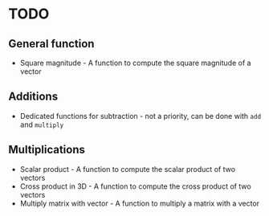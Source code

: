 # TODO

## General function

- Square magnitude - A function to compute the square magnitude of a vector 

## Additions

- Dedicated functions for subtraction - not a priority, can be done with `add` and `multiply`

## Multiplications

- Scalar product - A function to compute the scalar product of two vectors
- Cross product in 3D - A function to compute the cross product of two vectors
- Multiply matrix with vector - A function to multiply a matrix with a vector
